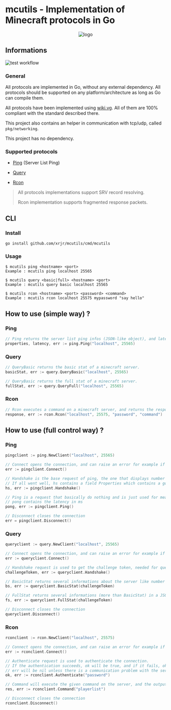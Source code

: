 # mcutils - Implementation of Minecraft protocols in Go



<p align="center">
 <img alt="logo" src="https://i.imgur.com/nIBQcRj.png" />
</p>



## Informations

![test workflow](https://github.com/xrjr/mcutils/actions/workflows/tests.yml/badge.svg)

### General

All protocols are implemented in Go, without any external dependency. All protocols should be supported on any platform/architecture as long as Go can compile them.

All protocols have been implemented using [wiki.vg](https://wiki.vg/). All of them are 100% compliant with the standard described there.

This project also contains an helper in communication with tcp/udp, called `pkg/networking`.

This project has no dependency.

### Supported protocols

- [Ping](https://wiki.vg/Server_List_Ping) (Server List Ping)

- [Query](https://wiki.vg/Query)

- [Rcon](https://wiki.vg/Rcon)

  

> All protocols implementations support SRV record resolving. 
>
> Rcon implementation supports fragmented response packets.



## CLI

### Install

```shell
go install github.com/xrjr/mcutils/cmd/mcutils
```

### Usage

```shell
$ mcutils ping <hostname> <port>
Example : mcutils ping localhost 25565

$ mcutils query <basic|full> <hostname> <port>
Example : mcutils query basic localhost 25565

$ mcutils rcon <hostname> <port> <password> <command>
Example : mcutils rcon localhost 25575 mypassword "say hello"
```



## How to use (simple way) ?

### Ping

```go
// Ping returns the server list ping infos (JSON-like object), and latency of a minecraft server.
properties, latency, err := ping.Ping("localhost", 25565)
```

### Query

```go
// QueryBasic returns the basic stat of a minecraft server.
basicStat, err := query.QueryBasic("localhost", 25565)

// QueryBasic returns the full stat of a minecraft server.
fullStat, err := query.QueryFull("localhost", 25565)
```

### Rcon

```go
// Rcon executes a command on a minecraft server, and returns the response of that command.
response, err := rcon.Rcon("localhost", 25575, "password", "command")
```



## How to use (full control way) ?

### Ping

```go
pingclient := ping.NewClient("localhost", 25565)

// Connect opens the connection, and can raise an error for example if the server is unreachable
err := pingclient.Connect()

// Handshake is the base request of ping, the one that displays number of players, MOTD, etc...
// If all went well, hs contains a field Properties which contains a golang-usable JSON Object
hs, err := pingclient.Handshake()

// Ping is a request that basically do nothing and is just used for measuring the latency
// pong contains the latency in ms
pong, err := pingclient.Ping()

// Disconnect closes the connection
err = pingclient.Disconnect()
```

### Query

```go
queryclient := query.NewClient("localhost", 25565)

// Connect opens the connection, and can raise an error for example if the server is unreachable
err := queryclient.Connect()

// Handshake request is used to get the challenge token, needed for questing basic and full stat
challengeToken, err := queryclient.Handshake()

// BasicStat returns several informations about the server like number of players, maximum number of players, etc... in a fully predictable way
bs, err := queryclient.BasicStat(challengeToken)

// FullStat returns several informations (more than BasicStat) in a JSON format, plus the list of connected players
fs, err := queryclient.FullStat(challengeToken)

// Disconnect closes the connection
queryclient.Disconnect()
```

### Rcon

```go
rconclient := rcon.NewClient("localhost", 25575)

// Connect opens the connection, and can raise an error for example if the server is unreachable
err := rconclient.Connect()

// Authenticate request is used to authenticate the connection.
// If the authentication succeeds, ok will be true, and if it fails, ok will be false.
// err will be nil unless there is a communication problem with the server
ok, err := rconclient.Authenticate("password")

// Command will execute the given command on the server, and the output text will be returned in res
res, err := rconclient.Command("playerlist")

// Disconnect closes the connection
rconclient.Disconnect()
```
